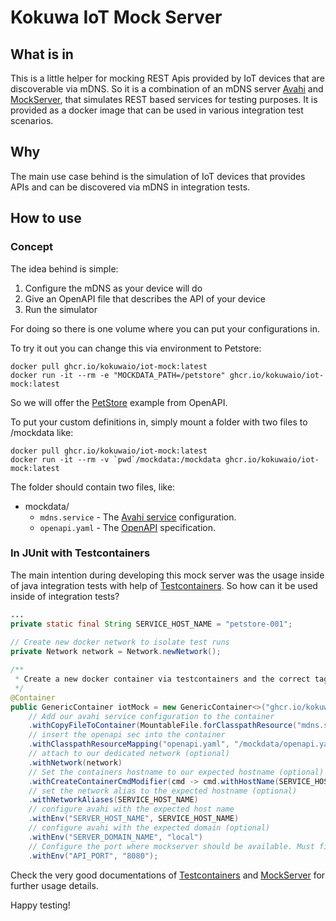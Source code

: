 # Kokuwa IoT Mock Server

## What is in

This is a little helper for mocking REST Apis provided by IoT devices that are discoverable 
via mDNS. 
So it is a combination of an mDNS server [Avahi](https://avahi.org) and [MockServer](https://www.mock-server.com/), that simulates REST based services for testing purposes.
It is provided as a docker image that can be used in various integration test scenarios.

## Why

The main use case behind is the simulation of IoT devices that provides APIs and can be discovered via mDNS in integration tests.

## How to use

### Concept

The idea behind is simple: 
1. Configure the mDNS as your device will do 
1. Give an OpenAPI file that describes the API of your device
1. Run the simulator

For doing so there is one volume where you can put your configurations in. 

To try it out you can change this via environment to Petstore:
```shell
docker pull ghcr.io/kokuwaio/iot-mock:latest
docker run -it --rm -e "MOCKDATA_PATH=/petstore" ghcr.io/kokuwaio/iot-mock:latest
```
So we will offer the [PetStore](https://github.com/OAI/OpenAPI-Specification/blob/main/examples/v3.0/petstore.yaml) example from OpenAPI.

To put your custom definitions in, simply mount a folder with two files to /mockdata like:
```shell
docker pull ghcr.io/kokuwaio/iot-mock:latest
docker run -it --rm -v `pwd`/mockdata:/mockdata ghcr.io/kokuwaio/iot-mock:latest
```
The folder should contain two files, like:

* mockdata/
  * ```mdns.service``` - The [Avahi service](https://linux.die.net/man/5/avahi.service) configuration.
  * ```openapi.yaml``` - The [OpenAPI](https://spec.openapis.org/) specification.

### In JUnit with Testcontainers

The main intention during developing this mock server was the usage inside of java integration tests with help of [Testcontainers](https://www.testcontainers.org/).
So how can it be used inside of integration tests?

```java
...
private static final String SERVICE_HOST_NAME = "petstore-001";
    
// Create new docker network to isolate test runs
private Network network = Network.newNetwork();

/**
 * Create a new docker container via testcontainers and the correct tag of this image.
 */
@Container
public GenericContainer iotMock = new GenericContainer<>("ghcr.io/kokuwaio/iot-mock:latest")
    // Add our avahi service configuration to the container
    .withCopyFileToContainer(MountableFile.forClasspathResource("mdns.service"), "/mockdata/")
    // insert the openapi sec into the container
    .withClasspathResourceMapping("openapi.yaml", "/mockdata/openapi.yaml", BindMode.READ_ONLY)
    // attach to our dedicated network (optional)
    .withNetwork(network)
    // Set the containers hostname to our expected hostname (optional)
    .withCreateContainerCmdModifier(cmd -> cmd.withHostName(SERVICE_HOST_NAME))
    // set the network alias to the expected hostname (optional)
    .withNetworkAliases(SERVICE_HOST_NAME)
    // configure avahi with the expected host name 
    .withEnv("SERVER_HOST_NAME", SERVICE_HOST_NAME)
    // configure avahi with the expected domain (optional)
    .withEnv("SERVER_DOMAIN_NAME", "local")
    // Configure the port where mockserver should be available. Must fit to mDNS service configuration. (optional, default 8080)
    .withEnv("API_PORT", "8080");
```
Check the very good documentations of [Testcontainers](https://www.testcontainers.org/) and [MockServer](https://www.mock-server.com/) for further usage details.

Happy testing!